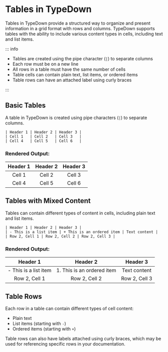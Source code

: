 # Tables in TypeDown

Tables in TypeDown provide a structured way to organize and present information in a grid format with rows and columns.
TypeDown supports tables with the ability to include various content types in cells, including text and list items.

::: info

- Tables are created using the pipe character (`|`) to separate columns
- Each row must be on a new line
- All rows in a table must have the same number of cells
- Table cells can contain plain text, list items, or ordered items
- Table rows can have an attached label using curly braces

:::

## Basic Tables

A table in TypeDown is created using pipe characters (`|`) to separate columns.

```
| Header 1 | Header 2 | Header 3 |
| Cell 1   | Cell 2   | Cell 3   |
| Cell 4   | Cell 5   | Cell 6   |
```

### Rendered Output:

| Header 1 | Header 2 | Header 3 |
|:--------:|:--------:|:--------:|
| Cell 1   | Cell 2   | Cell 3   |
| Cell 4   | Cell 5   | Cell 6   |

## Tables with Mixed Content

Tables can contain different types of content in cells, including plain text and list items.

```
| Header 1 | Header 2 | Header 3 |
| - This is a list item | + This is an ordered item | Text content |
| Row 2, Cell 1 | Row 2, Cell 2 | Row 2, Cell 3 |
```

### Rendered Output:

| Header 1 | Header 2 | Header 3 |
|:--------:|:--------:|:--------:|
| - This is a list item | 1. This is an ordered item | Text content |
| Row 2, Cell 1 | Row 2, Cell 2 | Row 2, Cell 3 |

## Table Rows

Each row in a table can contain different types of cell content:

- Plain text
- List items (starting with `-`)
- Ordered items (starting with `+`)

Table rows can also have labels attached using curly braces, which may be used for referencing specific rows in your documentation.
